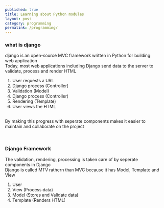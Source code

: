 ```yaml
---
published: true
title: Learning about Python modules
layout: post
category: programming
permalink: /programming/
---
```


### what is django

django is an open-source MVC framework written in Python for building web application
<br> Today, most web applications including Django send data to the server to validate, process and render HTML 

1. User requests a URL
2. Django process (Controller)
3. Validation (Model)
4. Django process (Controller)
5. Rendering (Template)
6. User views the HTML

<br> By making this progress with seperate components makes it easier to maintain and collaborate on the project 

<br>

### Django Framework
The validation, rendering, processing is taken care of by seperate components in Django
<br> Django is called MTV rathern than MVC because it has Model, Template and View

1. User
2. View <Controller> (Process data)
3. Model (Stores and Validate data) 
4. Template (Renders HTML)


